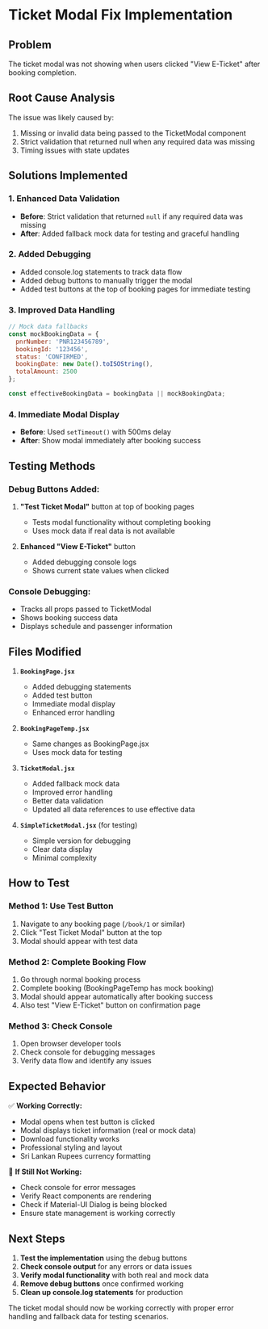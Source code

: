 # Ticket Modal Fix Implementation

## Problem
The ticket modal was not showing when users clicked "View E-Ticket" after booking completion.

## Root Cause Analysis
The issue was likely caused by:
1. Missing or invalid data being passed to the TicketModal component
2. Strict validation that returned null when any required data was missing
3. Timing issues with state updates

## Solutions Implemented

### 1. Enhanced Data Validation
- **Before**: Strict validation that returned `null` if any required data was missing
- **After**: Added fallback mock data for testing and graceful handling

### 2. Added Debugging
- Added console.log statements to track data flow
- Added debug buttons to manually trigger the modal
- Added test buttons at the top of booking pages for immediate testing

### 3. Improved Data Handling
```javascript
// Mock data fallbacks
const mockBookingData = {
  pnrNumber: 'PNR123456789',
  bookingId: '123456',
  status: 'CONFIRMED',
  bookingDate: new Date().toISOString(),
  totalAmount: 2500
};

const effectiveBookingData = bookingData || mockBookingData;
```

### 4. Immediate Modal Display
- **Before**: Used `setTimeout()` with 500ms delay
- **After**: Show modal immediately after booking success

## Testing Methods

### Debug Buttons Added:
1. **"Test Ticket Modal"** button at top of booking pages
   - Tests modal functionality without completing booking
   - Uses mock data if real data is not available

2. **Enhanced "View E-Ticket"** button
   - Added debugging console logs
   - Shows current state values when clicked

### Console Debugging:
- Tracks all props passed to TicketModal
- Shows booking success data
- Displays schedule and passenger information

## Files Modified

1. **`BookingPage.jsx`**
   - Added debugging statements
   - Added test button
   - Immediate modal display
   - Enhanced error handling

2. **`BookingPageTemp.jsx`**
   - Same changes as BookingPage.jsx
   - Uses mock data for testing

3. **`TicketModal.jsx`**
   - Added fallback mock data
   - Improved error handling
   - Better data validation
   - Updated all data references to use effective data

4. **`SimpleTicketModal.jsx`** (for testing)
   - Simple version for debugging
   - Clear data display
   - Minimal complexity

## How to Test

### Method 1: Use Test Button
1. Navigate to any booking page (`/book/1` or similar)
2. Click "Test Ticket Modal" button at the top
3. Modal should appear with test data

### Method 2: Complete Booking Flow
1. Go through normal booking process
2. Complete booking (BookingPageTemp has mock booking)
3. Modal should appear automatically after booking success
4. Also test "View E-Ticket" button on confirmation page

### Method 3: Check Console
1. Open browser developer tools
2. Check console for debugging messages
3. Verify data flow and identify any issues

## Expected Behavior

✅ **Working Correctly:**
- Modal opens when test button is clicked
- Modal displays ticket information (real or mock data)
- Download functionality works
- Professional styling and layout
- Sri Lankan Rupees currency formatting

🔧 **If Still Not Working:**
- Check console for error messages
- Verify React components are rendering
- Check if Material-UI Dialog is being blocked
- Ensure state management is working correctly

## Next Steps

1. **Test the implementation** using the debug buttons
2. **Check console output** for any errors or data issues
3. **Verify modal functionality** with both real and mock data
4. **Remove debug buttons** once confirmed working
5. **Clean up console.log statements** for production

The ticket modal should now be working correctly with proper error handling and fallback data for testing scenarios.